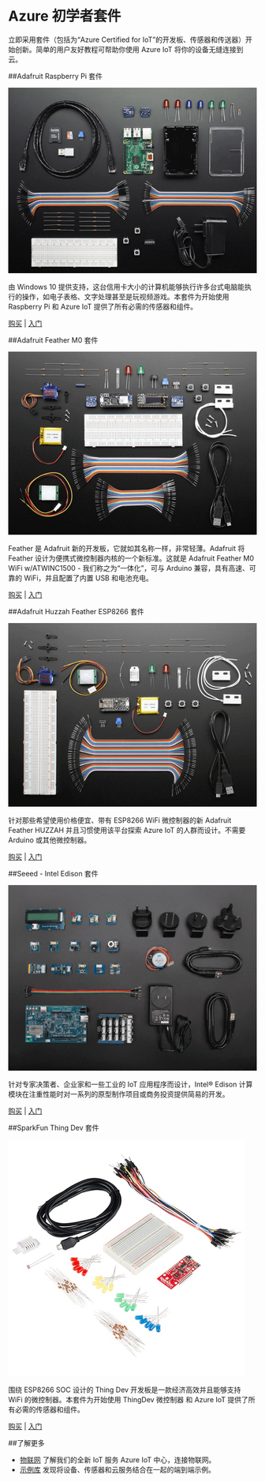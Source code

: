 <properties 
pageTitle="Azure 开发人员中心：Azure IoT" 
description="" 
services="IoT" 
documentationCenter="Develop" 
authors="" 
manager="" 
editor="" />
<tags ms.service="IoT"
    ms.date=""
    wacn.date=""
    />

# Azure 初学者套件
立即采用套件（包括为“Azure Certified for IoT”的开发板、传感器和传送器）开始创新。简单的用户友好教程可帮助你使用 Azure IoT 将你的设备无缝连接到云。


##Adafruit Raspberry Pi 套件

![](./media/RaspberryPi.png)

由 Windows 10 提供支持，这台信用卡大小的计算机能够执行许多台式电脑能执行的操作，如电子表格、文字处理甚至是玩视频游戏。本套件为开始使用 Raspberry Pi 和 Azure IoT 提供了所有必需的传感器和组件。

[购买](https://www.adafruit.com/azure)  |   [入门](https://azure.microsoft.com/zh-cn/documentation/samples/iot-hub-c-raspberrypi-getstartedkit/)

##Adafruit Feather M0 套件

![](./media/FeatherM0.png)

Feather 是 Adafruit 新的开发板，它就如其名称一样，非常轻薄。Adafruit 将 Feather 设计为便携式微控制器内核的一个新标准。这就是 Adafruit Feather M0 WiFi w/ATWINC1500 - 我们称之为“一体化”，可与 Arduino 兼容，具有高速、可靠的 WiFi，并且配置了内置 USB 和电池充电。

[购买](https://www.adafruit.com/azure)  |   [入门](https://azure.microsoft.com/zh-cn/documentation/samples/iot-hub-c-m0wifi-getstartedkit/)


##Adafruit Huzzah Feather ESP8266 套件

![](./media/HUZZAH.png)

针对那些希望使用价格便宜、带有 ESP8266 WiFi 微控制器的新 Adafruit Feather HUZZAH 并且习惯使用该平台探索 Azure IoT 的人群而设计。不需要 Arduino 或其他微控制器。

[购买](https://www.adafruit.com/azure)  |   [入门](https://azure.microsoft.com/zh-cn/documentation/samples/iot-hub-c-huzzah-getstartedkit/)


##Seeed - Intel Edison 套件

![](./media/Seeed.png)

针对专家决策者、企业家和一些工业的 IoT 应用程序而设计，Intel® Edison 计算模块在注重性能时对一系列的原型制作项目或商务投资提供简易的开发。

[购买](http://www.seeedstudio.com/depot/Grove-IoT-Developer-Kit-Microsoft-Azure-Edition-p-2631.html?ref=newInBazaar)  |   [入门](https://azure.microsoft.com/zh-cn/documentation/samples/iot-hub-node-intel-edison-getstartedkit/)


##SparkFun Thing Dev 套件

![](./media/SparkFun.jpg)

围绕 ESP8266 SOC 设计的 Thing Dev 开发板是一款经济高效并且能够支持 WiFi 的微控制器。本套件为开始使用 ThingDev 微控制器 和 Azure IoT 提供了所有必需的传感器和组件。

[购买](https://www.sparkfun.com/products/13799)  |   [入门](https://azure.microsoft.com/zh-cn/documentation/samples/iot-hub-c-thingdev-getstartedkit/)


##了解更多

- [物联网](/zh-cn/services/iot-hub/)    了解我们的全新 IoT 服务 Azure IoT 中心，连接物联网。
- [示例库](https://azure.microsoft.com/zh-cn/documentation/samples/?service=iot-hub)    发现将设备、传感器和云服务结合在一起的端到端示例。